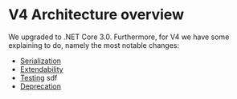 # V4 Architecture overview

We upgraded to .NET Core 3.0. Furthermore, for V4 we have some explaining to do, namely the most notable changes:

- [Serialization](./content/serialization.md)
- [Extendability](./content/extendability.md)
- [Testing](./content/testing.md) sdf
- [Deprecation](./content/deprecation.md)
